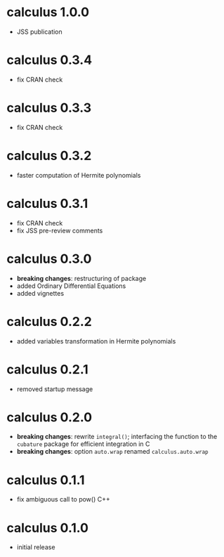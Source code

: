 # calculus 1.0.0

- JSS publication

# calculus 0.3.4

- fix CRAN check

# calculus 0.3.3

- fix CRAN check

# calculus 0.3.2

- faster computation of Hermite polynomials

# calculus 0.3.1

- fix CRAN check
- fix JSS pre-review comments

# calculus 0.3.0

- __breaking changes__: restructuring of package
- added Ordinary Differential Equations
- added vignettes

# calculus 0.2.2

- added variables transformation in Hermite polynomials

# calculus 0.2.1

- removed startup message

# calculus 0.2.0

- __breaking changes__: rewrite `integral()`; interfacing the function to the `cubature` package for efficient integration in C 
- __breaking changes__: option `auto.wrap` renamed `calculus.auto.wrap`

# calculus 0.1.1

- fix ambiguous call to pow() C++

# calculus 0.1.0

- initial release